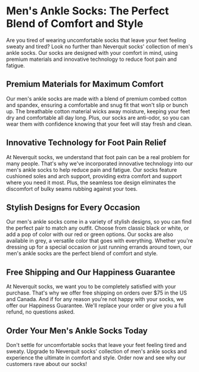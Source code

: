 # Men's Ankle Socks: The Perfect Blend of Comfort and Style

Are you tired of wearing uncomfortable socks that leave your feet feeling sweaty and tired? Look no further than Neverquit socks' collection of men's ankle socks. Our socks are designed with your comfort in mind, using premium materials and innovative technology to reduce foot pain and fatigue.

## Premium Materials for Maximum Comfort

Our men's ankle socks are made with a blend of premium combed cotton and spandex, ensuring a comfortable and snug fit that won't slip or bunch up. The breathable cotton material wicks away moisture, keeping your feet dry and comfortable all day long. Plus, our socks are anti-odor, so you can wear them with confidence knowing that your feet will stay fresh and clean.

## Innovative Technology for Foot Pain Relief

At Neverquit socks, we understand that foot pain can be a real problem for many people. That's why we've incorporated innovative technology into our men's ankle socks to help reduce pain and fatigue. Our socks feature cushioned soles and arch support, providing extra comfort and support where you need it most. Plus, the seamless toe design eliminates the discomfort of bulky seams rubbing against your toes.

## Stylish Designs for Every Occasion

Our men's ankle socks come in a variety of stylish designs, so you can find the perfect pair to match any outfit. Choose from classic black or white, or add a pop of color with our red or green options. Our socks are also available in grey, a versatile color that goes with everything. Whether you're dressing up for a special occasion or just running errands around town, our men's ankle socks are the perfect blend of comfort and style.

## Free Shipping and Our Happiness Guarantee

At Neverquit socks, we want you to be completely satisfied with your purchase. That's why we offer free shipping on orders over $75 in the US and Canada. And if for any reason you're not happy with your socks, we offer our Happiness Guarantee. We'll replace your order or give you a full refund, no questions asked.

## Order Your Men's Ankle Socks Today

Don't settle for uncomfortable socks that leave your feet feeling tired and sweaty. Upgrade to Neverquit socks' collection of men's ankle socks and experience the ultimate in comfort and style. Order now and see why our customers rave about our socks!